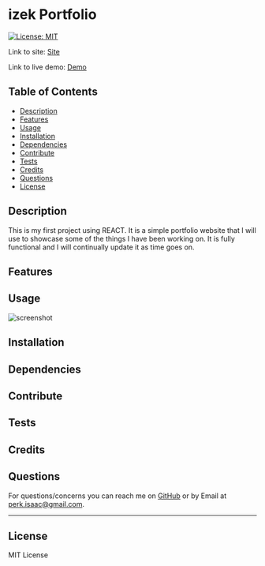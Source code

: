 # izek Portfolio

[![License: MIT](https://img.shields.io/badge/License-MIT-yellow.svg)](https://opensource.org/licenses/MIT)

Link to site: [Site](izek.dev)

Link to live demo: [Demo]()

## Table of Contents

- [Description](#description)
- [Features](#features)
- [Usage](#usage)
- [Installation](#installation)
- [Dependencies](#dependencies)
- [Contribute](#contribute)
- [Tests](#tests)
- [Credits](#credits)
- [Questions](#questions)
- [License](#license)

## Description

This is my first project using REACT. It is a simple portfolio website that I will use to showcase some of the things I have been working on. It is fully functional and I will continually update it as time goes on.

## Features



## Usage



![screenshot]("portfolio_screencap.JPG")

## Installation



## Dependencies



## Contribute



## Tests



## Credits



## Questions

For questions/concerns you can reach me on [GitHub](https://github.com/dingbat-weasel) or by Email at perk.isaac@gmail.com.

---

## License

MIT License
